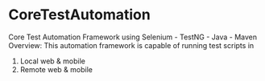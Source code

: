 # CoreTestAutomation
Core Test Automation Framework using Selenium - TestNG - Java - Maven
Overview:
This automation framework is capable of running test scripts in
1. Local web & mobile
2. Remote web & mobile
